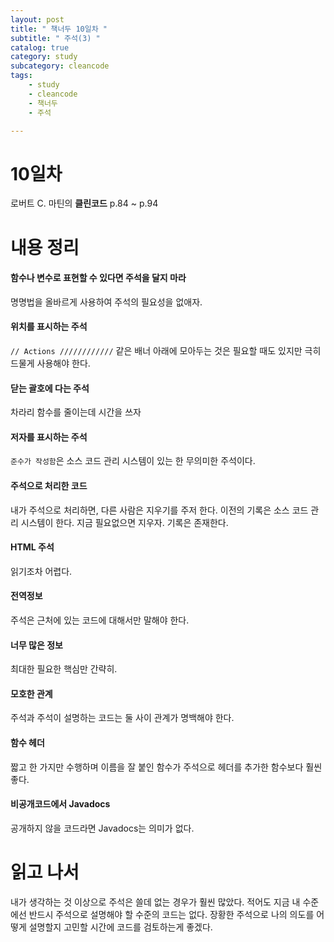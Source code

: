 ```yaml
---
layout: post
title: " 책너두 10일차 "
subtitle: " 주석(3) "
catalog: true
category: study
subcategory: cleancode
tags:
    - study
    - cleancode
    - 책너두
    - 주석

---
```


# 10일차

로버트 C. 마틴의 **클린코드** p.84 ~ p.94

# 내용 정리

#### 함수나 변수로 표현할 수 있다면 주석을 달지 마라

명명법을 올바르게 사용하여 주석의 필요성을 없애자.

#### 위치를 표시하는 주석

`// Actions ////////////` 같은 배너 아래에 모아두는 것은 필요할 때도 있지만 극히 드물게 사용해야 한다.

#### 닫는 괄호에 다는 주석

차라리 함수를 줄이는데 시간을 쓰자

#### 저자를 표시하는 주석

`준수가 작성함`은 소스 코드 관리 시스템이 있는 한 무의미한 주석이다.

#### 주석으로 처리한 코드

내가 주석으로 처리하면, 다른 사람은 지우기를 주저 한다. 이전의 기록은 소스 코드 관리 시스템이 한다. 지금 필요없으면 지우자. 기록은 존재한다.

#### HTML 주석

읽기조차 어렵다.

#### 전역정보

주석은 근처에 있는 코드에 대해서만 말해야 한다.

#### 너무 많은 정보

최대한 필요한 핵심만 간략히.

#### 모호한 관계

주석과 주석이 설명하는 코드는 둘 사이 관계가 명백해야 한다.

#### 함수 헤더

짧고 한 가지만 수행하며 이름을 잘 붙인 함수가 주석으로 헤더를 추가한 함수보다 훨씬 좋다.

#### 비공개코드에서 Javadocs

공개하지 않을 코드라면 Javadocs는 의미가 없다.



# 읽고 나서

내가 생각하는 것 이상으로 주석은 쓸데 없는 경우가 훨씬 많았다. 적어도 지금 내 수준에선 반드시 주석으로 설명해야 할 수준의 코드는 없다. 장황한 주석으로 나의 의도를 어떻게 설명할지 고민할 시간에 코드를 검토하는게 좋겠다.